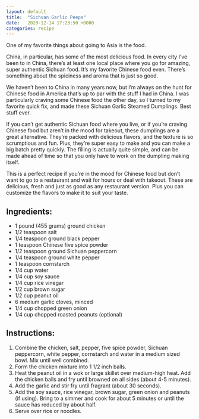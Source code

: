 ```yaml
---
layout: default
title:  "Sichuan Garlic Peeps"
date:   2020-12-14 17:23:50 +0000
categories: recipe
---
```

One of my favorite things about going to Asia is the food.

China, in particular, has some of the most delicious food. In every city I’ve been to in China, there’s at least one local place where you go for amazing, super authentic Sichuan food. It’s my favorite Chinese food even. There’s something about the spiciness and aroma that is just so good.

We haven’t been to China in many years now, but I’m always on the hunt for Chinese food in America that’s up to par with the stuff I had in China. I was particularly craving some Chinese food the other day, so I turned to my favorite quick fix, and made these Sichuan Garlic Steamed Dumplings. Best stuff ever.

If you can’t get authentic Sichuan food where you live, or if you’re craving Chinese food but aren’t in the mood for takeout, these dumplings are a great alternative. They’re packed with delicious flavors, and the texture is so scrumptious and fun. Plus, they’re super easy to make and you can make a big batch pretty quickly. The filling is actually quite simple, and can be made ahead of time so that you only have to work on the dumpling making itself.

This is a perfect recipe if you’re in the mood for Chinese food but don’t want to go to a restaurant and wait for hours or deal with takeout. These are delicious, fresh and just as good as any restaurant version. Plus you can customize the flavors to make it to suit your taste.


## Ingredients:

- 1 pound (455 grams) ground chicken
- 1/2 teaspoon salt
- 1/4 teaspoon ground black pepper
- 1 teaspoon Chinese five spice powder
- 1/2 teaspoon ground Sichuan peppercorn
- 1/4 teaspoon ground white pepper
- 1 teaspoon cornstarch
- 1/4 cup water
- 1/4 cup soy sauce
- 1/4 cup rice vinegar
- 1/2 cup brown sugar
- 1/2 cup peanut oil
- 6 medium garlic cloves, minced
- 1/4 cup chopped green onion
- 1/4 cup chopped roasted peanuts (optional)


## Instructions:
1. Combine the chicken, salt, pepper, five spice powder, Sichuan peppercorn, white pepper, cornstarch and water in a medium sized bowl. Mix until well combined.
2. Form the chicken mixture into 1 1/2 inch balls.
3. Heat the peanut oil in a wok or large skillet over medium-high heat. Add the chicken balls and fry until browned on all sides (about 4-5 minutes).
4. Add the garlic and stir fry until fragrant (about 30 seconds).
5. Add the soy sauce, rice vinegar, brown sugar, green onion and peanuts (if using). Bring to a simmer and cook for about 5 minutes or until the sauce has reduced by about half.
5. Serve over rice or noodles.

